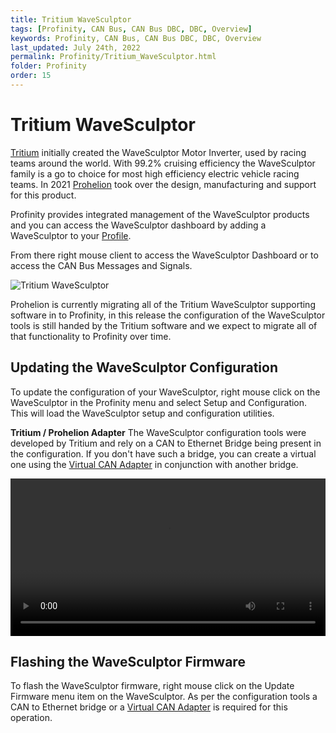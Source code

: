 ```yaml
---
title: Tritium WaveSculptor
tags: [Profinity, CAN Bus, CAN Bus DBC, DBC, Overview]
keywords: Profinity, CAN Bus, CAN Bus DBC, DBC, Overview
last_updated: July 24th, 2022
permalink: Profinity/Tritium_WaveSculptor.html
folder: Profinity
order: 15
---
```


# Tritium WaveSculptor

[Tritium](https://www.tritiumcharging.com/) initially created the WaveSculptor Motor Inverter, used by racing teams around the world.  With 99.2% cruising efficiency the WaveSculptor family is a go to choice for most high efficiency electric vehicle racing teams.  In 2021 [Prohelion](https://www.prohelion.com) took over the design, manufacturing and support for this product.

Profinity provides integrated management of the WaveSculptor products and you can access the WaveSculptor dashboard by adding a WaveSculptor to your [Profile](Profiles.html). 

From there right mouse client to access the WaveSculptor Dashboard or to access the CAN Bus Messages and Signals.

![Tritium WaveSculptor](../images/Profinity/wavesculptor.png)

Prohelion is currently migrating all of the Tritium WaveSculptor supporting software in to Profinity, in this release the configuration of the WaveSculptor tools is still handed by the Tritium software and we expect to migrate all of that functionality to Profinity over time.

## Updating the WaveSculptor Configuration

To update the configuration of your WaveSculptor, right mouse click on the WaveSculptor in the Profinity menu and select Setup and Configuration.  This will load the WaveSculptor setup and configuration utilities.

<div class="callout callout--info">
    <p><strong>Tritium / Prohelion Adapter</strong>
    The WaveSculptor configuration tools were developed by Tritium and rely on a CAN to Ethernet Bridge being present in the configuration.  If you don't have such a bridge, you can create a virtual one using the <a href="Virtual_CAN_Adapter.html">Virtual CAN Adapter</a> in conjunction with another bridge.
     </p>
</div>

<video autoplay loop controls width="100%">
  <source src="/assets/video/Profinity/ConfigWS22.mov" type="video/mp4">
  Your browser does not support the video tag.
</video>

## Flashing the WaveSculptor Firmware

To flash the WaveSculptor firmware, right mouse click on the Update Firmware menu item on the WaveSculptor.  As per the configuration tools a CAN to Ethernet bridge or a [Virtual CAN Adapter](Virtual_CAN_Adapter.html) is required for this operation.

